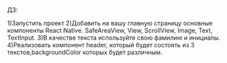 ДЗ:

1)Запустить проект
2)Добавить на вашу главную страницу основные компоненты React Native. SafeAreaView, View, ScrollView, Image, Text, TextInput.
3)В качестве текста используйте свою фамилию и инициалы.
4)Реализовать компонент header, который будет состоять из 3 текстов,backgroundColor которых будет различным.
